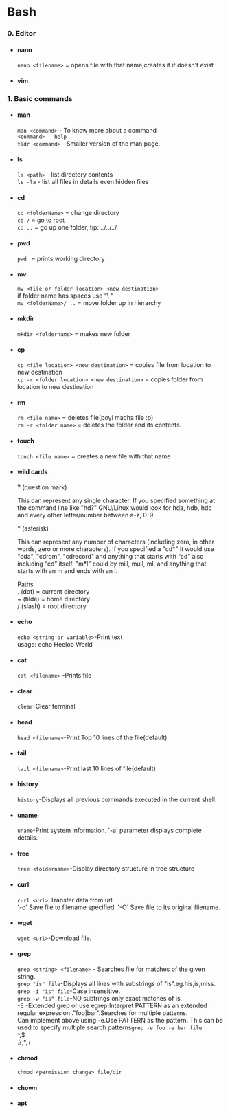 
Bash
======
### 0. Editor
* #### nano
     `nano <filename>` = opens file with that name,creates it if doesn't exist
* #### vim
### 1. Basic commands

* #### man
    `man <command>` - To know more about a command<br/>
    `<command> --help`<br/>
    `tldr <command>` - Smaller version of the man page.<br/>

* ####  ls
    `ls <path>` - list directory contents<br/>
    `ls -la` - list all files in details even hidden files
    
* ####  cd
    `cd <folderName>` = change directory<br/>
    `cd /` = go to root<br/>
    `cd ..` = go up one folder, tip: ../../../
* ####  pwd
     `pwd ` = prints working directory
* ####  mv
    `mv <file or folder location> <new destination>`<br/>
    if folder name has spaces use “\ “<br/>
    `mv <folderName>/ ..` = move folder up in hierarchy
    
* ####  mkdir
     `mkdir <foldername>` = makes new folder
     
* ####  cp
     `cp <file location> <new destination>` = copies file from location to new destination<br/>
     `cp -r <folder location> <new destination>` = copies folder from location to new destination
     
* ####  rm
     `rm <file name>` = deletes file(poyi macha file :p)<br/>
     `rm -r <folder name>` = deletes the folder and its contents.
     
* ####  touch
     `touch <file name>` = creates a new file with that name

* #### wild cards<br/>
    ? (question mark)<br/>

    This can represent any single character. If you specified something at the command line like "hd?" GNU/Linux would look for hda, hdb, hdc and every other letter/number between a-z, 0-9.<br/>
   
    \* (asterisk)<br/>

    This can represent any number of characters (including zero, in other words, zero or more characters). If you specified a "cd\*" it would use "cda", "cdrom", "cdrecord" and anything that starts with “cd” also including “cd” itself. "m\*l" could by mill, mull, ml, and anything that starts with an m and ends with an l.

        
    Paths<br/>
            . (dot) = current directory<br/>
            ~ (tilde) = home directory<br/>
            / (slash) = root directory

* #### echo
    `echo <string or variable>`-Print text<br/>
    usage: echo Heeloo World

* #### cat
    `cat <filename>` -Prints file<br/>

* #### clear
    `clear`-Clear terminal<br/>

* #### head
    `head <filename>`-Print Top 10 lines of the file(default)<br/>

* #### tail
     `tail <filename>`-Print last 10 lines of file(default)<br/>

* #### history
    `history`-Displays all previous commands executed in the current shell.<br/>

* #### uname
    `uname`-Print system information. '-a' parameter displays complete details.<br/>
* #### tree
    `tree <foldername>`-Display directory structure in tree structure<br/>

* #### curl
    `curl <url>`-Transfer data from url.<br/>
    '-o' Save file to filename specified.
    '-O' Save file to its original filename.
* #### wget
    `wget <url>`-Download file.<br/>
* #### grep
    `grep <string> <filename>` - Searches file for matches of the given string.<br/>
    `grep "is" file`-Displays all lines with substrings of "is".eg.his,is,miss.<br/>
    `grep -i "is" file`-Case insensitive.<br/>
    `grep -w "is" file`-NO subtrings only exact matches of is.<br/>
    -E -Extended grep or use egrep.Interpret PATTERN as an extended regular expression ."foo|bar".Searches for multiple patterns.<br/>
    Can implement above using -e.Use PATTERN as the pattern.  This can be used to specify multiple search patterns`grep -e foo -e bar file`<br/>
    ^,$<br/>
    .?,*,+<br/>
* #### chmod
    `chmod <permission change> file/dir`
* #### chown

* #### apt
    

    
     
     
     
     
     
     
     
